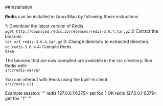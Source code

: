 ##Installation

__Redis__ can be installed in Linux/Mac by following these instuctions

1: Download the latest version of Redis.  
  `wget http://download.redis.io/releases/redis-3.0.4.tar.gz` 
2: Extract the binaries.  
  `tar xzf redis-3.0.4.tar.gz`
3: Change directory to extracted directory.  
  `cd redis-3.0.4`
4: Compile Redis  
  `make`
  
The binaries that are now compiled are available in the src directory. Run Redis with:  
`src/redis-server`

You can interact with Redis using the built-in client:  
`src/redis-cli`

Example session:
'''
redis 127.0.0.1:6379> set foo 1
OK
redis 127.0.0.1:6379> get foo
"1"
'''
